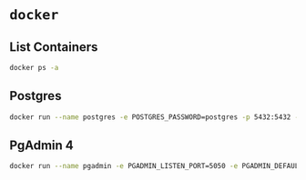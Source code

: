 # `docker`

## List Containers

```bash
docker ps -a
```

## Postgres

```bash
docker run --name postgres -e POSTGRES_PASSWORD=postgres -p 5432:5432 -d postgres
```

## PgAdmin 4

```bash
docker run --name pgadmin -e PGADMIN_LISTEN_PORT=5050 -e PGADMIN_DEFAULT_EMAIL=admin@example.com -e PGADMIN_DEFAULT_PASSWORD=admin -p 5050:5050 -d dpage/pgadmin4
```
